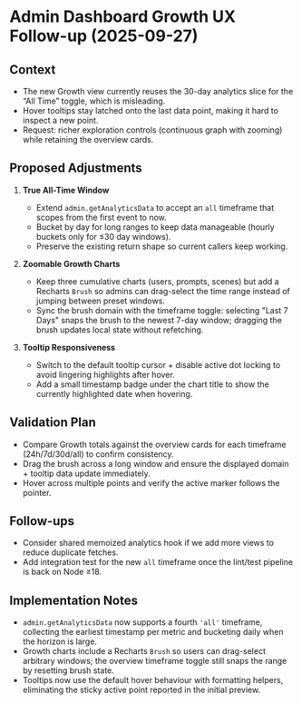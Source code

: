 # Admin Dashboard Growth UX Follow-up (2025-09-27)

## Context
- The new Growth view currently reuses the 30-day analytics slice for the “All Time” toggle, which is misleading.
- Hover tooltips stay latched onto the last data point, making it hard to inspect a new point.
- Request: richer exploration controls (continuous graph with zooming) while retaining the overview cards.

## Proposed Adjustments
1. **True All-Time Window**
   - Extend `admin.getAnalyticsData` to accept an `all` timeframe that scopes from the first event to now.
   - Bucket by day for long ranges to keep data manageable (hourly buckets only for ≤30 day windows).
   - Preserve the existing return shape so current callers keep working.

2. **Zoomable Growth Charts**
   - Keep three cumulative charts (users, prompts, scenes) but add a Recharts `Brush` so admins can drag-select the time range instead of jumping between preset windows.
   - Sync the brush domain with the timeframe toggle: selecting "Last 7 Days" snaps the brush to the newest 7-day window; dragging the brush updates local state without refetching.

3. **Tooltip Responsiveness**
   - Switch to the default tooltip cursor + disable active dot locking to avoid lingering highlights after hover.
   - Add a small timestamp badge under the chart title to show the currently highlighted date when hovering.

## Validation Plan
- Compare Growth totals against the overview cards for each timeframe (24h/7d/30d/all) to confirm consistency.
- Drag the brush across a long window and ensure the displayed domain + tooltip data update immediately.
- Hover across multiple points and verify the active marker follows the pointer.

## Follow-ups
- Consider shared memoized analytics hook if we add more views to reduce duplicate fetches.
- Add integration test for the new `all` timeframe once the lint/test pipeline is back on Node ≥18.

## Implementation Notes
- `admin.getAnalyticsData` now supports a fourth `'all'` timeframe, collecting the earliest timestamp per metric and bucketing daily when the horizon is large.
- Growth charts include a Recharts `Brush` so users can drag-select arbitrary windows; the overview timeframe toggle still snaps the range by resetting brush state.
- Tooltips now use the default hover behaviour with formatting helpers, eliminating the sticky active point reported in the initial preview.
